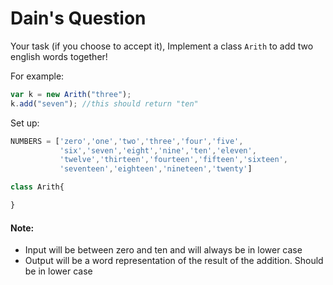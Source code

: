 # Dain's Question

Your task (if you choose to accept it), Implement a class `Arith` to add two english words together!

For example:
```js
var k = new Arith("three");
k.add("seven"); //this should return "ten"
```

Set up:
```js
NUMBERS = ['zero','one','two','three','four','five',
           'six','seven','eight','nine','ten','eleven',
           'twelve','thirteen','fourteen','fifteen','sixteen',
           'seventeen','eighteen','nineteen','twenty']

class Arith{

}
```
#### Note:
- Input will be between zero and ten and will always be in lower case
- Output will be a word representation of the result of the addition. Should be in lower case
